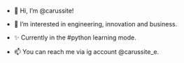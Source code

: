 - 👋 Hi, I’m @carussite!

- 👀 I’m interested in engineering, innovation and business.
- ✨ Currently in the #python learning mode. 
 
- 📫 You can reach me via ig account @carussite_e.




